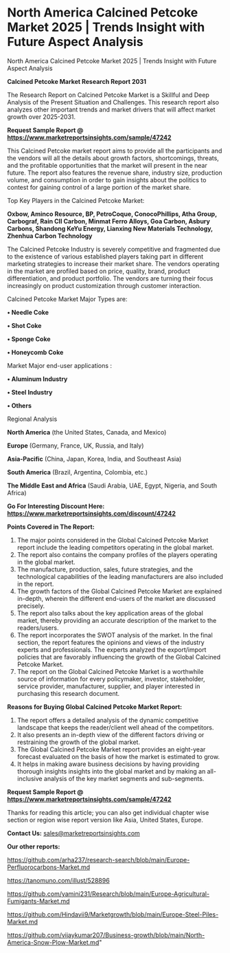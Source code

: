 # North America Calcined Petcoke Market 2025 | Trends Insight with Future Aspect Analysis
North America Calcined Petcoke Market 2025 | Trends Insight with Future Aspect Analysis

<strong>Calcined Petcoke Market Research Report 2031</strong>

The Research Report on Calcined Petcoke Market is a Skillful and Deep Analysis of the Present Situation and Challenges. This research report also analyzes other important trends and market drivers that will affect market growth over 2025-2031.

<strong>Request Sample Report @ <a href=https://www.marketreportsinsights.com/sample/47242>https://www.marketreportsinsights.com/sample/47242</a></strong>

This Calcined Petcoke market report aims to provide all the participants and the vendors will all the details about growth factors, shortcomings, threats, and the profitable opportunities that the market will present in the near future. The report also features the revenue share, industry size, production volume, and consumption in order to gain insights about the politics to contest for gaining control of a large portion of the market share.

Top Key Players in the Calcined Petcoke Market:

<strong>Oxbow, Aminco Resource, BP, PetroCoque, ConocoPhillips, Atha Group, Carbograf, Rain CII Carbon, Minmat Ferro Alloys, Goa Carbon, Asbury Carbons, Shandong KeYu Energy, Lianxing New Materials Technology, Zhenhua Carbon Technology</strong>

The Calcined Petcoke Industry is severely competitive and fragmented due to the existence of various established players taking part in different marketing strategies to increase their market share. The vendors operating in the market are profiled based on price, quality, brand, product differentiation, and product portfolio. The vendors are turning their focus increasingly on product customization through customer interaction.

Calcined Petcoke Market Major Types are:

<strong>•  Needle Coke

•  Shot Coke

•  Sponge Coke

•  Honeycomb Coke</strong>

Market Major end-user applications :

<strong>•  Aluminum Industry

•  Steel Industry

•  Others</strong>

Regional Analysis

</u><strong><b>North America</b></strong> (the United States, Canada, and Mexico)

<strong><b>Europe </b></strong>(Germany, France, UK, Russia, and Italy)

<strong><b>Asia-Pacific</b></strong> (China, Japan, Korea, India, and Southeast Asia)

<strong><b>South America</b></strong> (Brazil, Argentina, Colombia, etc.)

<strong><b>The Middle East and Africa</b></strong> (Saudi Arabia, UAE, Egypt, Nigeria, and South Africa)

<strong>Go For Interesting Discount Here: <a href=https://www.marketreportsinsights.com/discount/47242>https://www.marketreportsinsights.com/discount/47242</a></strong>

<strong>Points Covered in The Report:</strong>
<ol>
  <li>The major points considered in the Global Calcined Petcoke Market report include the leading competitors operating in the global market.</li>
  <li>The report also contains the company profiles of the players operating in the global market.</li>
  <li>The manufacture, production, sales, future strategies, and the technological capabilities of the leading manufacturers are also included in the report.</li>
  <li>The growth factors of the Global Calcined Petcoke Market are explained in-depth, wherein the different end-users of the market are discussed precisely.</li>
  <li>The report also talks about the key application areas of the global market, thereby providing an accurate description of the market to the readers/users.</li>
  <li>The report incorporates the SWOT analysis of the market. In the final section, the report features the opinions and views of the industry experts and professionals. The experts analyzed the export/import policies that are favorably influencing the growth of the Global Calcined Petcoke Market.</li>
  <li>The report on the Global Calcined Petcoke Market is a worthwhile source of information for every policymaker, investor, stakeholder, service provider, manufacturer, supplier, and player interested in purchasing this research document.</li>
</ol>
<strong>Reasons for Buying Global Calcined Petcoke Market Report:</strong>

<ol>
  <li>The report offers a detailed analysis of the dynamic competitive landscape that keeps the reader/client well ahead of the competitors.</li>
  <li>It also presents an in-depth view of the different factors driving or restraining the growth of the global market.</li>
  <li>The Global Calcined Petcoke Market report provides an eight-year forecast evaluated on the basis of how the market is estimated to grow.</li>
  <li>It helps in making aware business decisions by having providing thorough insights insights into the global market and by making an all-inclusive analysis of the key market segments and sub-segments.</li>
</ol>
<strong>Request Sample Report @ <a href=https://www.marketreportsinsights.com/sample/47242>https://www.marketreportsinsights.com/sample/47242</a></strong>


Thanks for reading this article; you can also get individual chapter wise section or region wise report version like Asia, United States, Europe.

<strong>Contact Us:</strong>
sales@marketreportsinsights.com

<strong>Our other reports:</strong>

<a href=https://github.com/arha237/research-search/blob/main/Europe-Perfluorocarbons-Market.md>https://github.com/arha237/research-search/blob/main/Europe-Perfluorocarbons-Market.md</a>

<a href=https://tanomuno.com/illust/528896>https://tanomuno.com/illust/528896</a>

<a href=https://github.com/yamini231/Research/blob/main/Europe-Agricultural-Fumigants-Market.md>https://github.com/yamini231/Research/blob/main/Europe-Agricultural-Fumigants-Market.md</a>

<a href=https://github.com/Hindavii9/Marketgrowth/blob/main/Europe-Steel-Piles-Market.md>https://github.com/Hindavii9/Marketgrowth/blob/main/Europe-Steel-Piles-Market.md</a>

<a href=https://github.com/vijaykumar207/Business-growth/blob/main/North-America-Snow-Plow-Market.md>https://github.com/vijaykumar207/Business-growth/blob/main/North-America-Snow-Plow-Market.md</a>"

